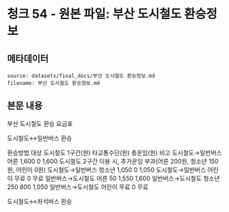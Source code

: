 # 청크 54 - 원본 파일: 부산 도시철도 환승정보

## 메타데이터

```
source: datasets/final_docs/부산 도시철도 환승정보.md
filename: 부산 도시철도 환승정보.md
```

## 본문 내용

부산 도시철도 환승 요금표

도시철도↔일반버스 환승

환승방법 대상 도시철도 1구간(원) 타교통수단(원) 총운임(원) 비고 도시철도→일반버스 어른 1,600 0 1,600 도시철도 2구간 이용 시, 추가운임 부과(어른 200원, 청소년 150원, 어린이 0원) 도시철도→일반버스 청소년 1,050 0 1,050 도시철도→일반버스 어린이 무료 0 무료 일반버스→도시철도 어른 50 1,550 1,600 일반버스→도시철도 청소년 250 800 1,050 일반버스→도시철도 어린이 무료 0 무료

도시철도↔좌석버스 환승